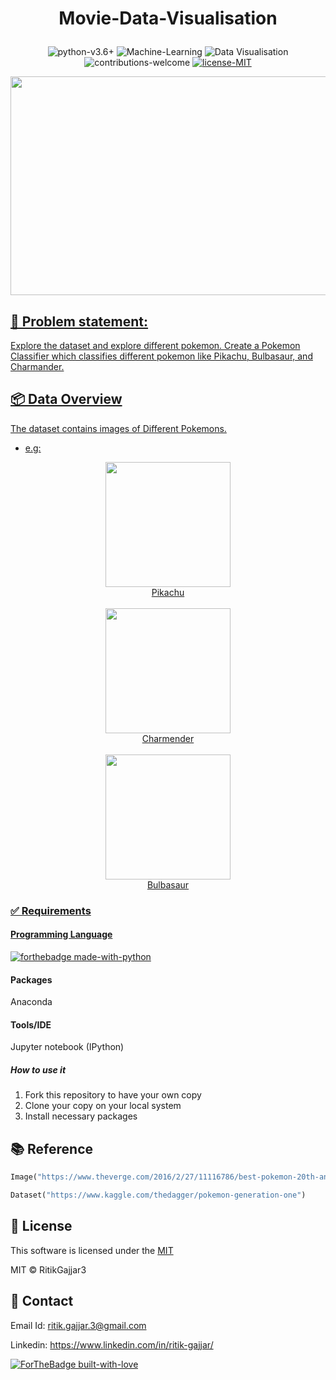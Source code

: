 # <p align="center">Movie-Data-Visualisation</p>

<p align="center">
    <img src="https://img.shields.io/badge/python-v3.6+-blue.svg"
         alt="python-v3.6+">
    <img src="https://img.shields.io/badge/Machine-Learning-red.svg"
         alt="Machine-Learning">
    <img src="https://img.shields.io/badge/Data-Visualisation-yellow.svg"
         alt="Data Visualisation">
    <img src="https://img.shields.io/badge/contributions-welcome-orange.svg"
         alt="contributions-welcome">
    <a href="https://github.com/RitikGajjar3/Movie-Data-Visualisation/blob/master/LICENSE">
    <img src="https://img.shields.io/badge/license-MIT-green.svg"
         alt="license-MIT">
</p>

<p align="center">
  <img width="600" height="350" src="https://media.giphy.com/media/UDjF1zMreMld6/giphy.gif">
</p>

<h2>📘 Problem statement:</h2>
Explore the dataset and explore different pokemon. Create a Pokemon Classifier which classifies different pokemon like Pikachu, Bulbasaur, and Charmander.


<h2>📦 Data Overview</h2>
The dataset contains images of Different Pokemons.

- e.g:  
<p align="Center">
  
  <img width="200" height="200" src="https://user-images.githubusercontent.com/40620782/84025174-b71dba00-a9a8-11ea-9d0a-87bcc6611991.jpg">
  <br>
  Pikachu
  <br>
  <br>
  
  <img width="200" height="200" src="https://user-images.githubusercontent.com/40620782/84025278-e59b9500-a9a8-11ea-845e-0d44f8ad8c2e.jpg">
  <br>
  Charmender
  <br>
  <br>
  
   <img width="200" height="200" src="https://user-images.githubusercontent.com/40620782/84025234-d3b9f200-a9a8-11ea-8172-d59996c5713a.jpg">
   <br>
   Bulbasaur

</p>


### ✅  Requirements

#### Programming Language
[![forthebadge made-with-python](http://ForTheBadge.com/images/badges/made-with-python.svg)](https://www.python.org/)

#### Packages
Anaconda

#### Tools/IDE 
Jupyter notebook (IPython)

##### How to use it
1. Fork this repository to have your own copy
2. Clone your copy on your local system
3. Install necessary packages

## 📚 Reference
```python
Image("https://www.theverge.com/2016/2/27/11116786/best-pokemon-20th-anniversary-eevee-squirtle-gyarados-nintendo-day")

Dataset("https://www.kaggle.com/thedagger/pokemon-generation-one")
```

## 📜 License

This software is licensed under the [MIT](https://github.com/RitikGajjar3/Pokemon-Image-Classifier/blob/master/LICENSE)

MIT © RitikGajjar3

## 🤝 Contact

Email Id: ritik.gajjar.3@gmail.com

Linkedin: https://www.linkedin.com/in/ritik-gajjar/

[![ForTheBadge built-with-love](http://ForTheBadge.com/images/badges/built-with-love.svg)](https://github.com/RitikGajjar3)
